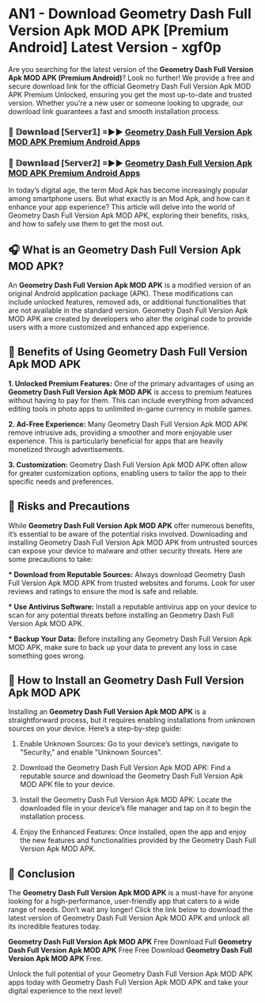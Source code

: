 # AN1 - Download Geometry Dash Full Version Apk MOD APK [Premium Android] Latest Version - xgf0p

Are you searching for the latest version of the <strong>Geometry Dash Full Version Apk MOD APK (Premium Android)</strong>? Look no further! We provide a free and secure download link for the official Geometry Dash Full Version Apk MOD APK Premium Unlocked, ensuring you get the most up-to-date and trusted version. Whether you're a new user or someone looking to upgrade, our download link guarantees a fast and smooth installation process.


<h3>🔴 𝔻𝕠𝕨𝕟𝕝𝕠𝕒𝕕 [𝕊𝕖𝕣𝕧𝕖𝕣𝟙] =►► <a href="https://aan1.pages.dev?q=Geometry+Dash+Full+Version+Apk+MOD+APK&ref=C5R">Geometry Dash Full Version Apk MOD APK Premium Android Apps</a></h3>

<h3>🔴 𝔻𝕠𝕨𝕟𝕝𝕠𝕒𝕕 [𝕊𝕖𝕣𝕧𝕖𝕣𝟚] =►► <a href="https://aan1.pages.dev?q=Geometry+Dash+Full+Version+Apk+MOD+APK&ref=R4T">Geometry Dash Full Version Apk MOD APK Premium Android Apps</a></h3>


In today’s digital age, the term Mod Apk has become increasingly popular among smartphone users. But what exactly is an Mod Apk, and how can it enhance your app experience? This article will delve into the world of Geometry Dash Full Version Apk MOD APK, exploring their benefits, risks, and how to safely use them to get the most out.


<h2>🎧 What is an Geometry Dash Full Version Apk MOD APK?</h2>

An <strong>Geometry Dash Full Version Apk MOD APK</strong> is a modified version of an original Android application package (APK). These modifications can include unlocked features, removed ads, or additional functionalities that are not available in the standard version. Geometry Dash Full Version Apk MOD APK are created by developers who alter the original code to provide users with a more customized and enhanced app experience.


<h2>🌟 Benefits of Using Geometry Dash Full Version Apk MOD APK</h2>

<strong> 1. Unlocked Premium Features:</strong> One of the primary advantages of using an <strong>Geometry Dash Full Version Apk MOD APK</strong> is access to premium features without having to pay for them. This can include everything from advanced editing tools in photo apps to unlimited in-game currency in mobile games.

<strong> 2. Ad-Free Experience:</strong> Many Geometry Dash Full Version Apk MOD APK remove intrusive ads, providing a smoother and more enjoyable user experience. This is particularly beneficial for apps that are heavily monetized through advertisements.

<strong> 3. Customization:</strong> Geometry Dash Full Version Apk MOD APK often allow for greater customization options, enabling users to tailor the app to their specific needs and preferences.


<h2>🚀 Risks and Precautions</h2>

While <strong>Geometry Dash Full Version Apk MOD APK</strong> offer numerous benefits, it’s essential to be aware of the potential risks involved. Downloading and installing Geometry Dash Full Version Apk MOD APK from untrusted sources can expose your device to malware and other security threats. Here are some precautions to take:

<strong> * Download from Reputable Sources:</strong> Always download Geometry Dash Full Version Apk MOD APK from trusted websites and forums. Look for user reviews and ratings to ensure the mod is safe and reliable.

<strong> * Use Antivirus Software:</strong> Install a reputable antivirus app on your device to scan for any potential threats before installing an Geometry Dash Full Version Apk MOD APK.

<strong> * Backup Your Data:</strong> Before installing any Geometry Dash Full Version Apk MOD APK, make sure to back up your data to prevent any loss in case something goes wrong.


<h2>🤔 How to Install an Geometry Dash Full Version Apk MOD APK</h2>

Installing an <strong>Geometry Dash Full Version Apk MOD APK</strong> is a straightforward process, but it requires enabling installations from unknown sources on your device. Here’s a step-by-step guide:

 1. Enable Unknown Sources: Go to your device’s settings, navigate to "Security," and enable "Unknown Sources".

 2. Download the Geometry Dash Full Version Apk MOD APK: Find a reputable source and download the Geometry Dash Full Version Apk MOD APK file to your device.

 3. Install the Geometry Dash Full Version Apk MOD APK: Locate the downloaded file in your device’s file manager and tap on it to begin the installation process.

 4. Enjoy the Enhanced Features: Once installed, open the app and enjoy the new features and functionalities provided by the Geometry Dash Full Version Apk MOD APK.


<h2>🎯 <strong>Conclusion</strong></h2>

The <strong>Geometry Dash Full Version Apk MOD APK</strong> is a must-have for anyone looking for a high-performance, user-friendly app that caters to a wide range of needs. Don’t wait any longer! Click the link below to download the latest version of Geometry Dash Full Version Apk MOD APK and unlock all its incredible features today.

<strong>Geometry Dash Full Version Apk MOD APK</strong> Free Download Full <strong>Geometry Dash Full Version Apk MOD APK</strong> Free Free Download <strong>Geometry Dash Full Version Apk MOD APK</strong> Free.

Unlock the full potential of your Geometry Dash Full Version Apk MOD APK apps today with Geometry Dash Full Version Apk MOD APK and take your digital experience to the next level!